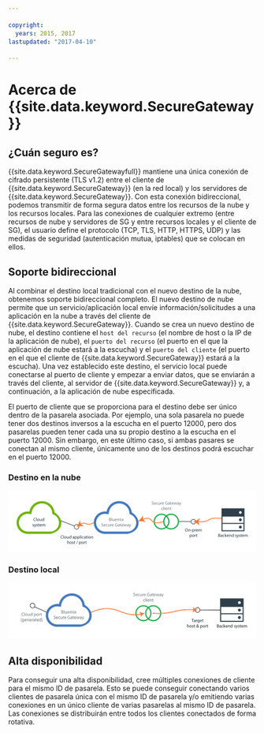 ```yaml
---

copyright:
  years: 2015, 2017
lastupdated: "2017-04-10"

---
```


# Acerca de {{site.data.keyword.SecureGateway}}

## ¿Cuán seguro es?
{{site.data.keyword.SecureGatewayfull}} mantiene una única conexión de cifrado persistente (TLS v1.2) entre el cliente de {{site.data.keyword.SecureGateway}} (en la red local) y los servidores de {{site.data.keyword.SecureGateway}}.  Con esta conexión bidireccional, podemos transmitir de forma segura datos entre los recursos de la nube y los recursos locales.  Para las conexiones de cualquier extremo (entre recursos de nube y servidores de SG y entre recursos locales y el cliente de SG), el usuario define el protocolo (TCP, TLS, HTTP, HTTPS, UDP) y las medidas de seguridad (autenticación mutua, iptables) que se colocan en ellos.  

## Soporte bidireccional
Al combinar el destino local tradicional con el nuevo destino de la nube, obtenemos soporte bidireccional completo.  El nuevo destino de nube permite que un servicio/aplicación local envíe información/solicitudes a una aplicación en la nube a través del cliente de {{site.data.keyword.SecureGateway}}.  Cuando se crea un nuevo destino de nube, el destino contiene el `host del recurso` (el nombre de host o la IP de la aplicación de nube), el `puerto del recurso` (el puerto en el que la aplicación de nube estará a la escucha) y el `puerto del cliente` (el puerto en el que el cliente de {{site.data.keyword.SecureGateway}} estará a la escucha).  Una vez establecido este destino, el servicio local puede conectarse al puerto de cliente y empezar a enviar datos, que se enviarán a través del cliente, al servidor de {{site.data.keyword.SecureGateway}} y, a continuación, a la aplicación de nube especificada.

El puerto de cliente que se proporciona para el destino debe ser único dentro de la pasarela asociada.  Por ejemplo, una sola pasarela no puede tener dos destinos inversos a la escucha en el puerto 12000, pero dos pasarelas pueden tener cada una su propio destino a la escucha en el puerto 12000.  Sin embargo, en este último caso, si ambas pasares se conectan al mismo cliente, únicamente uno de los destinos podrá escuchar en el puerto 12000.

### Destino en la nube
![Destino en la nube](./images/reverseDestination.png?raw=true "Destino en la nube")

### Destino local
![Destino local](./images/onPremDestination.png?raw=true "Destino local")

## Alta disponibilidad
Para conseguir una alta disponibilidad, cree múltiples conexiones de cliente para el mismo ID de pasarela.  Esto se puede conseguir conectando varios clientes de pasarela única con el mismo ID de pasarela y/o emitiendo varias conexiones en un único cliente de varias pasarelas al mismo ID de pasarela.  Las conexiones se distribuirán entre todos los clientes conectados de forma rotativa.
